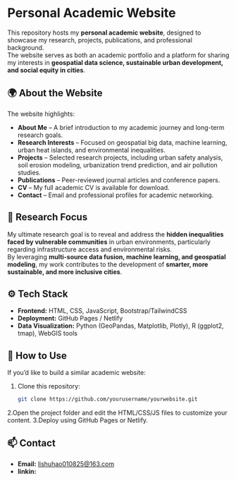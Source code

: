 # Personal Academic Website

This repository hosts my **personal academic website**, designed to showcase my research, projects, publications, and professional background.  
The website serves as both an academic portfolio and a platform for sharing my interests in **geospatial data science, sustainable urban development, and social equity in cities**.

## 🌍 About the Website
The website highlights:
- **About Me** – A brief introduction to my academic journey and long-term research goals.  
- **Research Interests** – Focused on geospatial big data, machine learning, urban heat islands, and environmental inequalities.  
- **Projects** – Selected research projects, including urban safety analysis, soil erosion modeling, urbanization trend prediction, and air pollution studies.  
- **Publications** – Peer-reviewed journal articles and conference papers.  
- **CV** – My full academic CV is available for download.  
- **Contact** – Email and professional profiles for academic networking.  

## 📌 Research Focus
My ultimate research goal is to reveal and address the **hidden inequalities faced by vulnerable communities** in urban environments, particularly regarding infrastructure access and environmental risks.  
By leveraging **multi-source data fusion, machine learning, and geospatial modeling**, my work contributes to the development of **smarter, more sustainable, and more inclusive cities**.

## ⚙️ Tech Stack
- **Frontend:** HTML, CSS, JavaScript, Bootstrap/TailwindCSS  
- **Deployment:** GitHub Pages / Netlify  
- **Data Visualization:** Python (GeoPandas, Matplotlib, Plotly), R (ggplot2, tmap), WebGIS tools  

## 🚀 How to Use
If you’d like to build a similar academic website:  
1. Clone this repository:  
   ```bash
   git clone https://github.com/yourusername/yourwebsite.git
2.Open the project folder and edit the HTML/CSS/JS files to customize your content.
3.Deploy using GitHub Pages or Netlify.

## 📫 Contact
- **Email:** lishuhao010825@163.com
- **linkin:** 
